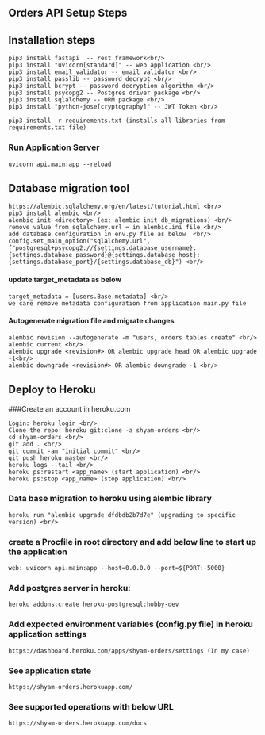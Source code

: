 Orders API Setup Steps
--------------------------

## Installation steps
    pip3 install fastapi  -- rest framework<br/>
    pip3 install "uvicorn[standard]" -- web application <br/>
    pip3 install email_validator -- email validator <br/>
    pip3 install passlib -- password decrypt <br/>
    pip3 install bcrypt -- password decryption algorithm <br/> 
    pip3 install psycopg2 -- Postgres driver package <br/>
    pip3 install sqlalchemy -- ORM package <br/>
    pip3 install "python-jose[cryptography]" -- JWT Token <br/>
    
    pip3 install -r requirements.txt (installs all libraries from requirements.txt file)
    


### Run Application Server
    uvicorn api.main:app --reload

## Database migration tool
    https://alembic.sqlalchemy.org/en/latest/tutorial.html <br/>
    pip3 install alembic <br/>
    alembic init <directory> (ex: alembic init db_migrations) <br/>
    remove value from sqlalchemy.url = in alembic.ini file <br/>
    add database configuration in env.py file as below  <br/>
    config.set_main_option("sqlalchemy.url", f"postgresql+psycopg2://{settings.database_username}:{settings.database_password}@{settings.database_host}:{settings.database_port}/{settings.database_db}") <br/>
#### update target_metadata as below <br/>
    target_metadata = [users.Base.metadata] <br/>
    we care remove metadata configuration from application main.py file 
#### Autogenerate migration file and migrate changes
    alembic revision --autogenerate -m "users, orders tables create" <br/>
    alembic current <br/>
    alembic upgrade <revision#> OR alembic upgrade head OR alembic upgrade +1<br/>
    alembic downgrade <revision#> OR alembic downgrade -1 <br/>




## Deploy to Heroku 
###Create an account in heroku.com

    Login: heroku login <br/>
    Clone the repo: heroku git:clone -a shyam-orders <br/>
    cd shyam-orders <br/>
    git add . <br/>
    git commit -am "initial commit" <br/>
    git push heroku master <br/>
    heroku logs --tail <br/>
    heroku ps:restart <app_name> (start application) <br/>
    heroku ps:stop <app_name> (stop application) <br/>

### Data base migration to heroku using alembic library
    heroku run "alembic upgrade dfdbdb2b7d7e" (upgrading to specific version) <br/>


### create a Procfile in root directory and add below line to start up the application
    web: uvicorn api.main:app --host=0.0.0.0 --port=${PORT:-5000}

### Add postgres server in heroku: 
    heroku addons:create heroku-postgresql:hobby-dev
### Add expected environment variables (config.py file) in heroku application settings
    https://dashboard.heroku.com/apps/shyam-orders/settings (In my case)

### See application state
    https://shyam-orders.herokuapp.com/

### See supported operations with below URL
    https://shyam-orders.herokuapp.com/docs
